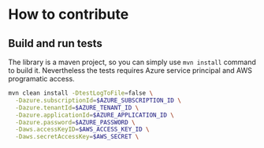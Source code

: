 # How to contribute


## Build and run tests

The library is a maven project, so you can simply use `mvn install` command to build it.
Nevertheless the tests requires Azure service principal and AWS programatic access.

```bash
mvn clean install -DtestLogToFile=false \
  -Dazure.subscriptionId=$AZURE_SUBSCRIPTION_ID \
  -Dazure.tenantId=$AZURE_TENANT_ID \
  -Dazure.applicationId=$AZURE_APPLICATION_ID \
  -Dazure.password=$AZURE_PASSWORD \
  -Daws.accessKeyID=$AWS_ACCESS_KEY_ID \
  -Daws.secretAccessKey=$AWS_SECRET \
```
